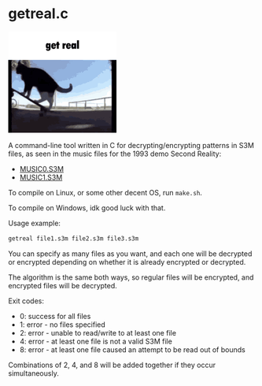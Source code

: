 # getreal.c

![get real](getreal.gif)

A command-line tool written in C for decrypting/encrypting patterns in
S3M files, as seen in the music files for the 1993 demo Second Reality:
* [MUSIC0.S3M](https://github.com/mtuomi/SecondReality/raw/master/MAIN/MUSIC0.S3M)
* [MUSIC1.S3M](https://github.com/mtuomi/SecondReality/raw/master/MAIN/MUSIC1.S3M)

To compile on Linux, or some other decent OS, run `make.sh`.

To compile on Windows, idk good luck with that.

Usage example:

```bash
getreal file1.s3m file2.s3m file3.s3m
```

You can specify as many files as you want, and each one will be decrypted
or encrypted depending on whether it is already encrypted or decrypted.

The algorithm is the same both ways, so regular files will be encrypted, and
encrypted files will be decrypted.

Exit codes:

* 0: success for all files
* 1: error - no files specified
* 2: error - unable to read/write to at least one file
* 4: error - at least one file is not a valid S3M file
* 8: error - at least one file caused an attempt to be read out of bounds

Combinations of 2, 4, and 8 will be added together if they occur simultaneously.
